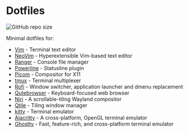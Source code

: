 # Dotfiles

![GitHub repo size](https://img.shields.io/github/repo-size/leugimkm/dotfiles)

Minimal dotfiles for:

- [Vim](https://www.vim.org/) - Terminal text editor
- [NeoVim](https://neovim.io/) - Hyperextensible Vim-based text editor
- [Ranger](https://ranger.github.io/) - Console file manager
- [Powerline](https://powerline.readthedocs.io/en/master/index.html) - Statusline plugin
- [Picom](https://github.com/yshui/picom) - Compositor for X11
- [tmux](https://github.com/tmux/tmux/wiki) - Terminal multiplexer
- [Rofi](https://davatorium.github.io/rofi/) - Window switcher, application launcher and dmenu replacement
- [Qutebrowser](https://www.qutebrowser.org/) - Keyboard-focused web browser
- [Niri](https://github.com/YaLTeR/niri) - A scrollable-tiling Wayland compositor
- [Qtile](https://qtile.org/) - Tiling window manager
- [kitty](https://sw.kovidgoyal.net/kitty/index.html) - Terminal emulator
- [Alacritty](https://github.com/alacritty/alacritty) - A cross-platform, OpenGL terminal emulator
- [Ghostty](https://github.com/ghostty-org/ghostty) - Fast, feature-rich, and cross-platform terminal emulator
